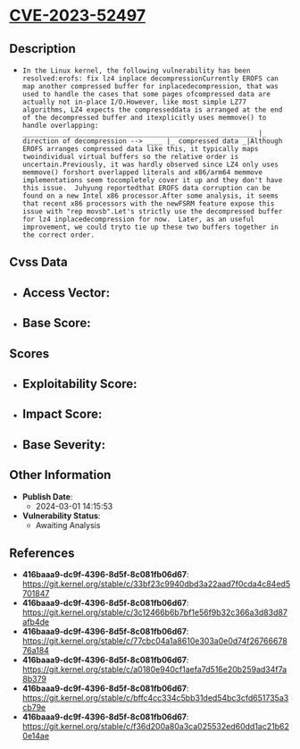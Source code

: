 
# [CVE-2023-52497](https://cve.mitre.org/cgi-bin/cvename.cgi?name=CVE-2023-52497)

## Description

- `In the Linux kernel, the following vulnerability has been resolved:erofs: fix lz4 inplace decompressionCurrently EROFS can map another compressed buffer for inplacedecompression, that was used to handle the cases that some pages ofcompressed data are actually not in-place I/O.However, like most simple LZ77 algorithms, LZ4 expects the compresseddata is arranged at the end of the decompressed buffer and itexplicitly uses memmove() to handle overlapping:  __________________________________________________________ |_ direction of decompression --> ____ |_ compressed data _|Although EROFS arranges compressed data like this, it typically maps twoindividual virtual buffers so the relative order is uncertain.Previously, it was hardly observed since LZ4 only uses memmove() forshort overlapped literals and x86/arm64 memmove implementations seem tocompletely cover it up and they don't have this issue.  Juhyung reportedthat EROFS data corruption can be found on a new Intel x86 processor.After some analysis, it seems that recent x86 processors with the newFSRM feature expose this issue with "rep movsb".Let's strictly use the decompressed buffer for lz4 inplacedecompression for now.  Later, as an useful improvement, we could tryto tie up these two buffers together in the correct order.`

## Cvss Data

- **Access Vector**:
  - 
- **Base Score**:
  - 

## Scores

- **Exploitability Score**:
  - 
- **Impact Score**:
  - 
- **Base Severity**:
  - 

## Other Information

- **Publish Date**:
  - 2024-03-01 14:15:53
- **Vulnerability Status**:
  - Awaiting Analysis

## References

- **416baaa9-dc9f-4396-8d5f-8c081fb06d67**: https://git.kernel.org/stable/c/33bf23c9940dbd3a22aad7f0cda4c84ed5701847
- **416baaa9-dc9f-4396-8d5f-8c081fb06d67**: https://git.kernel.org/stable/c/3c12466b6b7bf1e56f9b32c366a3d83d87afb4de
- **416baaa9-dc9f-4396-8d5f-8c081fb06d67**: https://git.kernel.org/stable/c/77cbc04a1a8610e303a0e0d74f2676667876a184
- **416baaa9-dc9f-4396-8d5f-8c081fb06d67**: https://git.kernel.org/stable/c/a0180e940cf1aefa7d516e20b259ad34f7a8b379
- **416baaa9-dc9f-4396-8d5f-8c081fb06d67**: https://git.kernel.org/stable/c/bffc4cc334c5bb31ded54bc3cfd651735a3cb79e
- **416baaa9-dc9f-4396-8d5f-8c081fb06d67**: https://git.kernel.org/stable/c/f36d200a80a3ca025532ed60dd1ac21b620e14ae
